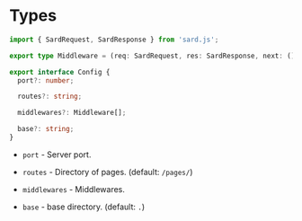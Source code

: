 # Types

```ts
import { SardRequest, SardResponse } from 'sard.js';

export type Middleware = (req: SardRequest, res: SardResponse, next: () => void) => void;

export interface Config {
  port?: number;

  routes?: string;

  middlewares?: Middleware[];

  base?: string;
}
```

- `port` - Server port.

- `routes` - Directory of pages. (default: `/pages/`)

- `middlewares` - Middlewares.

- `base` - base directory. (default: `.`)

